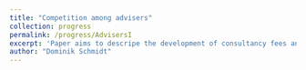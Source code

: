 ```yaml
---
title: "Competition among advisers"
collection: progress
permalink: /progress/AdvisersI
excerpt: 'Paper aims to descripe the development of consultancy fees and to compare the quality of advice between monopolistic and competitive advisers.'
author: "Dominik Schmidt"
---
```

